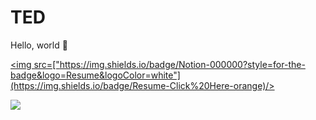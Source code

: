 # TED

Hello, world 👋

<a href="[https://www.notion.so/appschool1st/10-9dd3475285574f95a97e13a73c2de9d8](https://breakboyted.notion.site/3318bfd5221541ae84b2470d6bc158d5)"><img src=["https://img.shields.io/badge/Notion-000000?style=for-the-badge&logo=Resume&logoColor=white"](https://img.shields.io/badge/Resume-Click%20Here-orange)/></a>

<a href="https://velog.io/@teddy5518"><img src="https://img.shields.io/badge/Velog-3DDC84?style=flat-square&logo=Blogger&logoColor=white"/></a>

